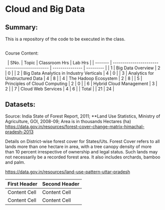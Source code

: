 # Cloud and Big Data

## Summary:
This is a repository of the code to be executed in the class.

## 
Course Content:


 
| SNo.    |   Topic                                       | Classroom Hrs   | Lab Hrs   |
| ------- | --------------------------------------------- | --------------- | --------- |
| 1       | Big Data Overview                             | 2               | 0         |
| 2       | Big Data Analytics in Industry Verticals      | 4               | 0         |
| 3       | Analytics for Unstructured Data               | 4               | 8         |
| 4       | The Hadoop Ecosystem                          | 2               | 8         |
| 5       | Principles of Cloud Computing                 | 2               | 0         |
| 6       | Hybrid Cloud Management                       | 3               | 2         |
| 7       | Cloud Web Services                            | 4               | 6         |
| Total   |                                               | 21              | 24        | 





## Datasets:
Source: India State of Forest Report, 2011; **Land Use Statistics, Ministry of Agriculture, GOI, 2008-09; Area is in thousands Hectares (ha)
https://data.gov.in/resources/forest-cover-change-matrix-himachal-pradesh-2013

Details on District-wise forest cover for States/Uts. Forest Cover refers to all lands more than one hectare in area, with a tree canopy density of more than 10 percent irrespective of ownership and legal status. Such lands may not necessarily be a recorded forest area. It also includes orchards, bamboo and palm.

https://data.gov.in/resources/land-use-pattern-uttar-pradesh




| First Header  | Second Header |
| ------------- | ------------- |
| Content Cell  | Content Cell  |
| Content Cell  | Content Cell  |

